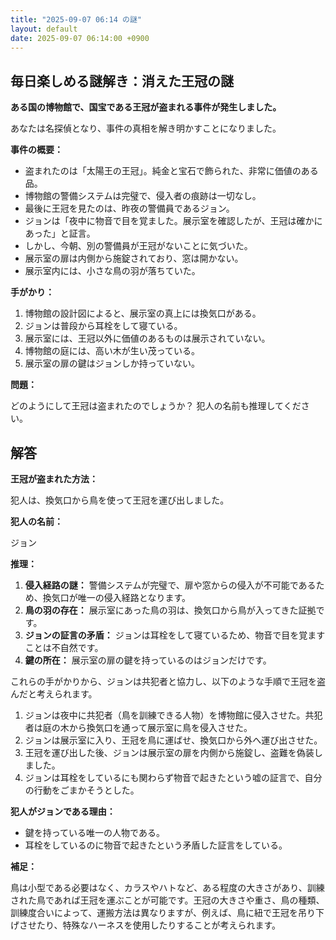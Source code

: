 ```yaml
---
title: "2025-09-07 06:14 の謎"
layout: default
date: 2025-09-07 06:14:00 +0900
---
```

## 毎日楽しめる謎解き：消えた王冠の謎

**ある国の博物館で、国宝である王冠が盗まれる事件が発生しました。**

あなたは名探偵となり、事件の真相を解き明かすことになりました。

**事件の概要：**

*   盗まれたのは「太陽王の王冠」。純金と宝石で飾られた、非常に価値のある品。
*   博物館の警備システムは完璧で、侵入者の痕跡は一切なし。
*   最後に王冠を見たのは、昨夜の警備員であるジョン。
*   ジョンは「夜中に物音で目を覚ました。展示室を確認したが、王冠は確かにあった」と証言。
*   しかし、今朝、別の警備員が王冠がないことに気づいた。
*   展示室の扉は内側から施錠されており、窓は開かない。
*   展示室内には、小さな鳥の羽が落ちていた。

**手がかり：**

1.  博物館の設計図によると、展示室の真上には換気口がある。
2.  ジョンは普段から耳栓をして寝ている。
3.  展示室には、王冠以外に価値のあるものは展示されていない。
4.  博物館の庭には、高い木が生い茂っている。
5.  展示室の扉の鍵はジョンしか持っていない。

**問題：**

どのようにして王冠は盗まれたのでしょうか？ 犯人の名前も推理してください。

## 解答

**王冠が盗まれた方法：**

犯人は、換気口から鳥を使って王冠を運び出しました。

**犯人の名前：**

ジョン

**推理：**

1.  **侵入経路の謎：** 警備システムが完璧で、扉や窓からの侵入が不可能であるため、換気口が唯一の侵入経路となります。
2.  **鳥の羽の存在：** 展示室にあった鳥の羽は、換気口から鳥が入ってきた証拠です。
3.  **ジョンの証言の矛盾：** ジョンは耳栓をして寝ているため、物音で目を覚ますことは不自然です。
4.  **鍵の所在：** 展示室の扉の鍵を持っているのはジョンだけです。

これらの手がかりから、ジョンは共犯者と協力し、以下のような手順で王冠を盗んだと考えられます。

1.  ジョンは夜中に共犯者（鳥を訓練できる人物）を博物館に侵入させた。共犯者は庭の木から換気口を通って展示室に鳥を侵入させた。
2.  ジョンは展示室に入り、王冠を鳥に運ばせ、換気口から外へ運び出させた。
3.  王冠を運び出した後、ジョンは展示室の扉を内側から施錠し、盗難を偽装しました。
4.  ジョンは耳栓をしているにも関わらず物音で起きたという嘘の証言で、自分の行動をごまかそうとした。

**犯人がジョンである理由：**

*   鍵を持っている唯一の人物である。
*   耳栓をしているのに物音で起きたという矛盾した証言をしている。

**補足：**

鳥は小型である必要はなく、カラスやハトなど、ある程度の大きさがあり、訓練された鳥であれば王冠を運ぶことが可能です。王冠の大きさや重さ、鳥の種類、訓練度合いによって、運搬方法は異なりますが、例えば、鳥に紐で王冠を吊り下げさせたり、特殊なハーネスを使用したりすることが考えられます。
